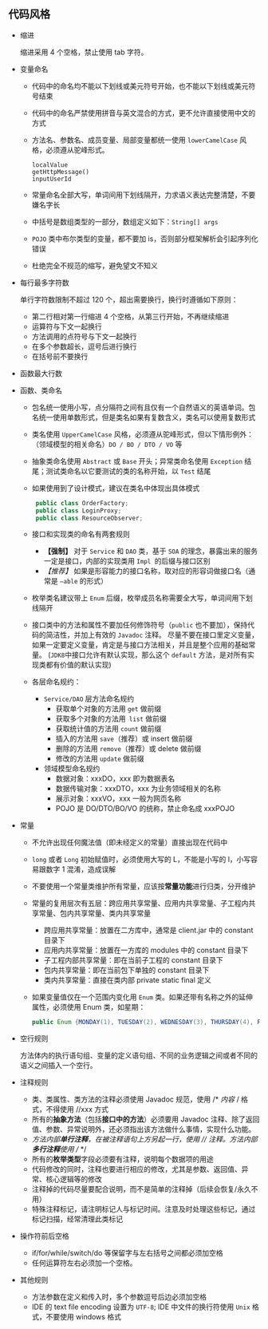 ## 代码风格

- 缩进

   缩进采用 4 个空格，禁止使用 tab 字符。

- 变量命名
   - 代码中的命名均不能以下划线或美元符号开始，也不能以下划线或美元符号结束
   - 代码中的命名严禁使用拼音与英文混合的方式，更不允许直接使用中文的方式
   - 方法名、参数名、成员变量、局部变量都统一使用 `lowerCamelCase` 风格，必须遵从驼峰形式。
      ```
      localValue
      getHttpMessage()
      inputUserId
      ```
   - 常量命名全部大写，单词间用下划线隔开，力求语义表达完整清楚，不要嫌名字长
   
   - 中括号是数组类型的一部分，数组定义如下：`String[] args`
   
   - `POJO` 类中布尔类型的变量，都不要加 is，否则部分框架解析会引起序列化错误
   
   - 杜绝完全不规范的缩写，避免望文不知义
   
- 每行最多字符数

   单行字符数限制不超过 120 个，超出需要换行，换行时遵循如下原则：

   - 第二行相对第一行缩进 4 个空格，从第三行开始，不再继续缩进
   - 运算符与下文一起换行
   - 方法调用的点符号与下文一起换行
   - 在多个参数超长，逗号后进行换行
   - 在括号前不要换行

- 函数最大行数

- 函数、类命名

   - 包名统一使用小写，点分隔符之间有且仅有一个自然语义的英语单词。包名统一使用单数形式，但是类名如果有复数含义，类名可以使用复数形式

   - 类名使用 `UpperCamelCase` 风格，必须遵从驼峰形式，但以下情形例外：（领域模型的相关命名）`DO / BO / DTO / VO` 等

   - 抽象类命名使用 `Abstract` 或 `Base` 开头；异常类命名使用 `Exception` 结尾；测试类命名以它要测试的类的名称开始，以 `Test` 结尾

   - 如果使用到了设计模式，建议在类名中体现出具体模式

      ```java
       public class OrderFactory;
       public class LoginProxy;
       public class ResourceObserver;
      ```

   - 接口和实现类的命名有两套规则

      - **【强制】** 对于 `Service` 和 `DAO` 类，基于 `SOA` 的理念，暴露出来的服务一定是接口，内部的实现类用 `Impl `的后缀与接口区别
      - *【推荐】* 如果是形容能力的接口名称，取对应的形容词做接口名（通常是 `–able` 的形式）

   - 枚举类名建议带上 `Enum` 后缀，枚举成员名称需要全大写，单词间用下划线隔开

   - 接口类中的方法和属性不要加任何修饰符号（`public` 也不要加），保持代码的简洁性，并加上有效的 `Javadoc` 注释。
      尽量不要在接口里定义变量，如果一定要定义变量，肯定是与接口方法相关，并且是整个应用的基础常量。
      (`JDK8`中接口允许有默认实现，那么这个 `default` 方法，是对所有实现类都有价值的默认实现)

   - 各层命名规约：

      - `Service/DAO` 层方法命名规约
        - 获取单个对象的方法用 `get` 做前缀
        - 获取多个对象的方法用` list` 做前缀
        - 获取统计值的方法用 `count` 做前缀
        - 插入的方法用 `save`（推荐）或 insert 做前缀
        - 删除的方法用 `remove`（推荐）或 delete 做前缀
        - 修改的方法用 `update` 做前缀
      - 领域模型命名规约
        - 数据对象：xxxDO，xxx 即为数据表名
        - 数据传输对象：xxxDTO，xxx 为业务领域相关的名称
        - 展示对象：xxxVO，xxx 一般为网页名称
        - POJO 是 DO/DTO/BO/VO 的统称，禁止命名成 xxxPOJO

- 常量

   - 不允许出现任何魔法值（即未经定义的常量）直接出现在代码中

   - `long` 或者 `Long` 初始赋值时，必须使用大写的 L，不能是小写的 l，小写容易跟数字 1 混淆，造成误解

   -  不要使用一个常量类维护所有常量，应该按**常量功能**进行归类，分开维护

   - 常量的复用层次有五层：跨应用共享常量、应用内共享常量、子工程内共享常量、包内共享常量、类内共享常量

      - 跨应用共享常量：放置在二方库中，通常是 client.jar 中的 constant 目录下
      - 应用内共享常量：放置在一方库的 modules 中的 constant 目录下
      - 子工程内部共享常量：即在当前子工程的 constant 目录下
      - 包内共享常量：即在当前包下单独的 constant 目录下
      - 类内共享常量：直接在类内部 private static final 定义

   -  如果变量值仅在一个范围内变化用 `Enum` 类。如果还带有名称之外的延伸属性，必须使用 Enum 类，如星期：

      ```java
      public Enum {MONDAY(1), TUESDAY(2), WEDNESDAY(3), THURSDAY(4), FRIDAY(5), SATURDAY(6), SUNDAY(7);}
      ```

- 空行规则

   方法体内的执行语句组、变量的定义语句组、不同的业务逻辑之间或者不同的语义之间插入一个空行。

- 注释规则

   - 类、类属性、类方法的注释必须使用 Javadoc 规范，使用 /* *内容* / 格式，不得使用 //xxx 方式
   - 所有的**抽象方法**（包括**接口中的方法**）必须要用 Javadoc 注释、除了返回值、参数、异常说明外，还必须指出该方法做什么事情，实现什么功能。
   - *方法内部**单行注释**，在被注释语句上方另起一行，使用 // 注释。方法内部**多行注释**使用 /* */
   -  所有的**枚举类型**字段必须要有注释，说明每个数据项的用途
   - 代码修改的同时，注释也要进行相应的修改，尤其是参数、返回值、异常、核心逻辑等的修改
   - 注释掉的代码尽量要配合说明，而不是简单的注释掉（后续会恢复/永久不用）
   - 特殊注释标记，请注明标记人与标记时间。注意及时处理这些标记，通过标记扫描，经常清理此类标记

- 操作符前后空格

   - if/for/while/switch/do 等保留字与左右括号之间都必须加空格
   - 任何运算符左右必须加一个空格。

- 其他规则

   - 方法参数在定义和传入时，多个参数逗号后边必须加空格
   - IDE 的 text file encoding 设置为 `UTF-8`;  IDE 中文件的换行符使用 `Unix` 格式，不要使用 windows 格式

